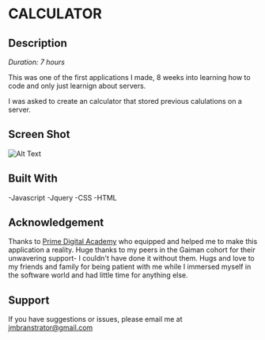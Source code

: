 # CALCULATOR

## Description

_Duration: 7 hours_

This was one of the first applications I made, 8 weeks into learning how to code and only just learnign about servers.

I was asked to create an calculator that stored previous calulations on a server.

## Screen Shot

![Alt Text](https://giphy.com/embed/rVREtJQJ75pjgljUaJ)
<!-- <iframe src="https://giphy.com/embed/rVREtJQJ75pjgljUaJ" width="346" height="480" frameBorder="0" class="giphy-embed" allowFullScreen></iframe><p><a href="https://giphy.com/gifs/rVREtJQJ75pjgljUaJ">via GIPHY</a></p>
 -->
## Built With

-Javascript 
-Jquery 
-CSS 
-HTML

## Acknowledgement
Thanks to [Prime Digital Academy](www.primeacademy.io) who equipped and helped me to make this application a reality. Huge thanks to my peers in the Gaiman cohort for their unwavering support- I couldn't have done it without them. Hugs and love to my friends and family for being patient with me while I immersed myself in the software world and had little time for anything else. 

## Support
If you have suggestions or issues, please email me at jmbranstrator@gmail.com
